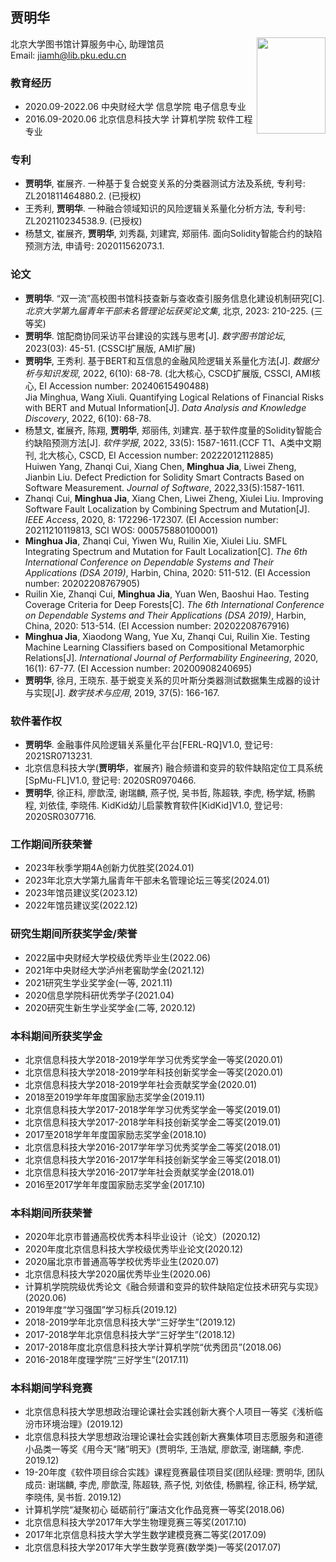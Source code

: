 ## 贾明华  
  
北京大学图书馆计算服务中心, 助理馆员    <img src="https://jmhcufe.github.io/jmh.png" height="154" width="110" align="right">  
Email: jiamh@lib.pku.edu.cn

### 教育经历  
- 2020.09-2022.06 中央财经大学 信息学院 电子信息专业
- 2016.09-2020.06 北京信息科技大学 计算机学院 软件工程专业

### 专利  
- **贾明华**, 崔展齐. 一种基于复合蜕变关系的分类器测试方法及系统, 专利号: ZL201811464880.2. (已授权)
- 王秀利, **贾明华**. 一种融合领域知识的风险逻辑关系量化分析方法, 专利号: ZL202110234538.9. (已授权)
- 杨慧文, 崔展齐, **贾明华**, 刘秀磊, 刘建宾, 郑丽伟. 面向Solidity智能合约的缺陷预测方法, 申请号: 202011562073.1.

### 论文
- **贾明华**. “双一流”高校图书馆科技查新与查收查引服务信息化建设机制研究[C]. *北京大学第九届青年干部未名管理论坛获奖论文集*, 北京, 2023: 210-225. (三等奖)
- **贾明华**. 馆配商协同采访平台建设的实践与思考[J]. *数字图书馆论坛*, 2023(03): 45-51. (CSSCI扩展版, AMI扩展)
- **贾明华**, 王秀利. 基于BERT和互信息的金融风险逻辑关系量化方法[J]. *数据分析与知识发现*, 2022, 6(10): 68-78. (北大核心, CSCD扩展版, CSSCI, AMI核心, EI Accession number: 20240615490488)  
  Jia Minghua, Wang Xiuli. Quantifying Logical Relations of Financial Risks with BERT and Mutual Information[J]. *Data Analysis and Knowledge Discovery*, 2022, 6(10): 68-78.
- 杨慧文, 崔展齐, 陈翔, **贾明华**, 郑丽伟, 刘建宾. 基于软件度量的Solidity智能合约缺陷预测方法[J]. *软件学报*, 2022, 33(5): 1587-1611.(CCF T1、A类中文期刊, 北大核心, CSCD, EI Accession number: 20222012112885)  
  Huiwen Yang, Zhanqi Cui, Xiang Chen, **Minghua Jia**, Liwei Zheng, Jianbin Liu. Defect Prediction for Solidity Smart Contracts Based on Software Measurement. *Journal of Software*, 2022,33(5):1587-1611.
- Zhanqi Cui, **Minghua Jia**, Xiang Chen, Liwei Zheng, Xiulei Liu. Improving Software Fault Localization by Combining Spectrum and Mutation[J]. *IEEE Access*, 2020, 8: 172296-172307. (EI Accession number: 20211210119813, SCI WOS: 000575880100001)
- **Minghua Jia**, Zhanqi Cui, Yiwen Wu, Ruilin Xie, Xiulei Liu. SMFL Integrating Spectrum and Mutation for Fault Localization[C]. *The 6th International Conference on Dependable Systems and Their Applications (DSA 2019)*, Harbin, China, 2020: 511-512. (EI Accession number: 20202208767905)
- Ruilin Xie, Zhanqi Cui, **Minghua Jia**, Yuan Wen, Baoshui Hao. Testing Coverage Criteria for Deep Forests[C]. *The 6th International Conference on Dependable Systems and Their Applications (DSA 2019)*, Harbin, China, 2020: 513-514. (EI Accession number: 20202208767916)
- **Minghua Jia**, Xiaodong Wang, Yue Xu, Zhanqi Cui, Ruilin Xie. Testing Machine Learning Classifiers based on Compositional Metamorphic Relations[J]. *International Journal of Performability Engineering*, 2020, 16(1): 67-77. (EI Accession number: 20200908240695)
- **贾明华**, 徐月, 王晓东. 基于蜕变关系的贝叶斯分类器测试数据集生成器的设计与实现[J]. *数字技术与应用*, 2019, 37(5): 166-167.

### 软件著作权
- **贾明华**. 金融事件风险逻辑关系量化平台\[FERL-RQ]V1.0, 登记号: 2021SR0713231.
- 北京信息科技大学(**贾明华**，崔展齐) 融合频谱和变异的软件缺陷定位工具系统\[SpMu-FL]V1.0, 登记号: 2020SR0970466.
- **贾明华**, 徐正科, 廖歆滢, 谢瑞麟, 燕子悦, 吴书哲, 陈超轶, 李虎, 杨学斌, 杨鹏程, 刘依佳, 李晓伟. KidKid幼儿启蒙教育软件\[KidKid]V1.0, 登记号: 2020SR0307716.

### 工作期间所获荣誉
- 2023年秋季学期4A创新力优胜奖(2024.01)
- 2023年北京大学第九届青年干部未名管理论坛三等奖(2024.01)
- 2023年馆员建议奖(2023.12)
- 2022年馆员建议奖(2022.12)

### 研究生期间所获奖学金/荣誉
- 2022届中央财经大学校级优秀毕业生(2022.06)
- 2021年中央财经大学泸州老窖助学金(2021.12)
- 2021研究生学业奖学金(一等, 2021.11)
- 2020信息学院科研优秀学子(2021.04)
- 2020研究生新生学业奖学金(二等, 2020.12)

### 本科期间所获奖学金
- 北京信息科技大学2018-2019学年学习优秀奖学金一等奖(2020.01)
- 北京信息科技大学2018-2019学年科技创新奖学金一等奖(2020.01)
- 北京信息科技大学2018-2019学年社会贡献奖学金(2020.01)
- 2018至2019学年年度国家励志奖学金(2019.11)
- 北京信息科技大学2017-2018学年学习优秀奖学金一等奖(2019.01)
- 北京信息科技大学2017-2018学年科技创新奖学金二等奖(2019.01)
- 2017至2018学年年度国家励志奖学金(2018.10)
- 北京信息科技大学2016-2017学年学习优秀奖学金二等奖(2018.01)
- 北京信息科技大学2016-2017学年科技创新奖学金三等奖(2018.01)
- 北京信息科技大学2016-2017学年社会贡献奖学金(2018.01)
- 2016至2017学年年度国家励志奖学金(2017.10)

### 本科期间所获荣誉
- 2020年北京市普通高校优秀本科毕业设计（论文）(2020.12)
- 2020年度北京信息科技大学校级优秀毕业论文(2020.12)
- 2020届北京市普通高等学校优秀毕业生(2020.07)
- 北京信息科技大学2020届优秀毕业生(2020.06)
- 计算机学院院级优秀论文《融合频谱和变异的软件缺陷定位技术研究与实现》(2020.06)
- 2019年度“学习强国”学习标兵(2019.12)
- 2018-2019学年北京信息科技大学“三好学生”(2019.12)
- 2017-2018学年北京信息科技大学“三好学生”(2018.12)
- 2017-2018年度北京信息科技大学计算机学院“优秀团员”(2018.06)
- 2016-2018年度理学院“三好学生”(2017.11)

### 本科期间学科竞赛
- 北京信息科技大学思想政治理论课社会实践创新大赛个人项目一等奖《浅析临汾市环境治理》(2019.12)
- 北京信息科技大学思想政治理论课社会实践创新大赛集体项目志愿服务和道德小品类一等奖《用今天“赌”明天》(贾明华, 王浩斌, 廖歆滢, 谢瑞麟, 李虎. 2019.12)
- 19-20年度《软件项目综合实践》课程竞赛最佳项目奖(团队经理: 贾明华, 团队成员: 谢瑞麟, 李虎, 廖歆滢, 陈超轶, 燕子悦, 刘依佳, 杨鹏程, 徐正科, 杨学斌, 李晓伟, 吴书哲. 2019.12)
- 计算机学院“凝聚初心 砥砺前行”廉洁文化作品竞赛一等奖(2018.06)
- 北京信息科技大学2017年大学生物理竞赛三等奖(2017.10)
- 2017年北京信息科技大学大学生数学建模竞赛二等奖(2017.09)
- 北京信息科技大学2017年大学生数学竞赛(数学类)一等奖(2017.07)
